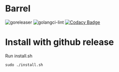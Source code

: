 Barrel
====
![goreleaser](https://github.com/projecteru2/barrel/workflows/goreleaser/badge.svg?branch=master)
![golangci-lint](https://github.com/projecteru2/barrel/workflows/golangci-lint/badge.svg?branch=master)
[![Codacy Badge](https://app.codacy.com/project/badge/Grade/f063e7985fee4a53af114f292f572126)](https://www.codacy.com/gh/projecteru2/barrel?utm_source=github.com&amp;utm_medium=referral&amp;utm_content=projecteru2/barrel&amp;utm_campaign=Badge_Grade)

# Install with github release
Run install.sh
```shell
sudo ./install.sh
```
